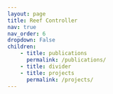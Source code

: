 ```yaml
---
layout: page
title: Reef Controller
nav: true
nav_order: 6
dropdown: False
children:
    - title: publications
      permalink: /publications/
    - title: divider
    - title: projects
      permalink: /projects/
---
```

